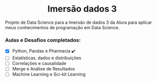 <h1 align="center" style="color=green"> Imersão dados 3 </h1>
Projeto de Data Science para a Imersão de dados 3 da Alura para aplicar meus conhecimentos de programação em Data Science. 

### Aulas e Desafios completados:
- [X] Python, Pandas e Pharmacia :heavy_check_mark:
- [ ] Estatísticas, dados e distribuições
- [ ] Correlações e causalidade
- [ ] Merge e Análise de Resultados
- [ ] Machine Learning e Sci-kit Learning